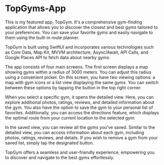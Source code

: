 # TopGyms-App
This is my featured app, TopGym. It's a comprehensive gym-finding application that allows you to discover the closest and best gyms tailored to your preferences. You can save your favorite gyms and easily navigate to them using the built-in route planner.

TopGym is built using SwiftUI and incorporates various technologies such as Core Data, Map Kit, MVVM architecture, Async/Await, API Calls, and Google Places API to fetch data about nearby gyms.

The app consists of four main screens. The first screen displays a map showing gyms within a radius of 3000 meters. You can adjust this radius using a convenient picker. On this screen, you have two viewing options: a map with gym icons or a list view displaying the same gyms. You can switch between these options by tapping the button in the top right corner.

When you select a specific gym, it opens the detailed view. Here, you can explore additional photos, ratings, reviews, and detailed information about the gym. You also have the option to save the gym to your personal list of favorites. Additionally, you can access the directions feature, which displays the optimal route from your current location to the selected gym.

In the saved view, you can review all the gyms you've saved. Similar to the detailed view, you can access information about each gym, including photos, ratings, reviews, and details. If you wish to remove a gym from your saved list, simply tap the designated button.

TopGym offers a seamless and user-friendly experience, empowering you to discover and navigate to the best gyms effortlessly.
